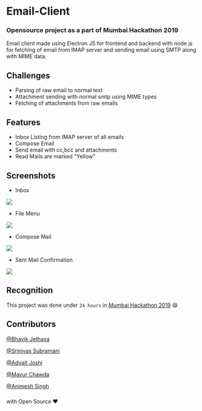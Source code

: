 # Email-Client
### Opensource project as a part of Mumbai Hackathon 2019

Email client made using Electron JS for frontend and backend with node js for fetching of email from IMAP server and sending email using SMTP along with MIME data.

## Challenges
* Parsing of raw email to normal text
* Attachment sending with normal smtp using MIME types
* Fetching of attachments from raw emails

## Features
* Inbox Listing from IMAP server of all emails
* Compose Email
* Send email with cc,bcc and attachments
* Read Mails are marked "Yellow"

## Screenshots
* Inbox

<img src="Screenshots/Inbox.png">

* File Menu

<img src="Screenshots/filemenu.png">

* Compose Mail

<img src="Screenshots/ComposeMail.png">

* Sent Mail Confirmation

<img src="Screenshots/SuccessMessage.png">


## Recognition

This project was done under ```24 hours``` in <a href ="https://github.com/MumbaiHackathon"> Mumbai Hackathon 2019</a> :smile:



## Contributors

<a href = "https://github.com/jethavabhavik07"> @Bhavik Jethava </a>

<a href = "https://github.com/ssvas1997"> @Srinivas Subramani </a>

<a href = "https://github.com/joshiadvait8"> @Advait Joshi </a>

<a href = "https://github.com/mayur124"> @Mayur Chawda </a>

<a href = "https://github.com/Asingh1248"> @Animesh Singh </a>

#####
with Open Source :heart:




